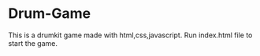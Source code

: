 # Drum-Game
This is a drumkit game made with html,css,javascript.
Run index.html file to start the game.
